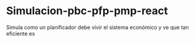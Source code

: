 # Simulacion-pbc-pfp-pmp-react
Simula como un planificador debe vivir el sistema económico y ve que tan eficiente es
